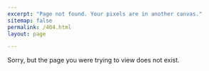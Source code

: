 ```yaml
---
excerpt: "Page not found. Your pixels are in another canvas."
sitemap: false
permalink: /404.html
layout: page

---
```


Sorry, but the page you were trying to view does not exist.
